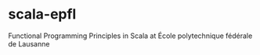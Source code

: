 # scala-epfl
Functional Programming Principles in Scala at École polytechnique fédérale de Lausanne
